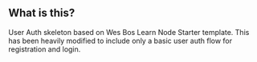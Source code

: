 ## What is this?

User Auth skeleton based on Wes Bos Learn Node Starter template. This has been heavily modified to include only a basic user auth flow for registration and login.

